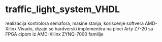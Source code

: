 # traffic_light_system_VHDL
realizacija kontrolora semafora, masine stanja, koriscenje softvera AMD-Xilinx Vivado, dizajn se hardverski implementira na ploci Arty Z7-20 sa FPGA cipom iz AMD-Xilinx ZYNQ-7000 familije
